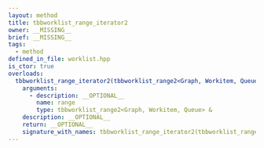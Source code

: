 ```yaml
---
layout: method
title: tbbworklist_range_iterator2
owner: __MISSING__
brief: __MISSING__
tags:
  - method
defined_in_file: worklist.hpp
is_ctor: true
overloads:
  tbbworklist_range_iterator2(tbbworklist_range2<Graph, Workitem, Queue> &):
    arguments:
      - description: __OPTIONAL__
        name: range
        type: tbbworklist_range2<Graph, Workitem, Queue> &
    description: __OPTIONAL__
    return: __OPTIONAL__
    signature_with_names: tbbworklist_range_iterator2(tbbworklist_range2<Graph, Workitem, Queue> & range)
---
```

